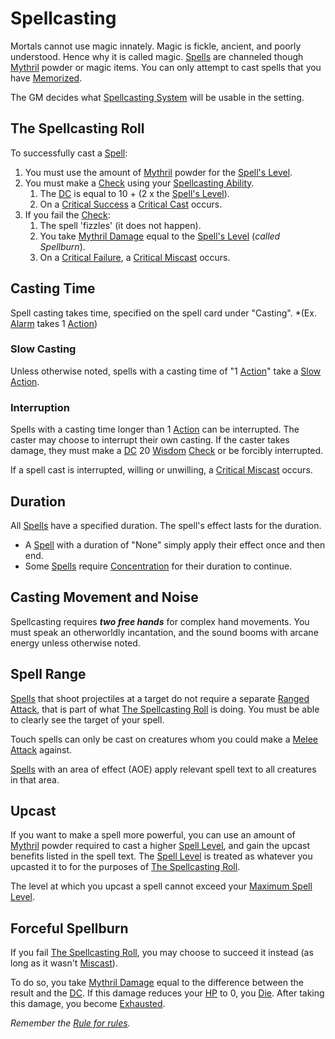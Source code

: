 # Spellcasting

Mortals cannot use magic innately. Magic is fickle, ancient, and poorly understood. Hence why it is called magic. [Spells](Spells.md) are channeled though [Mythril](../Mythril.md) powder or magic items. You can only attempt to cast spells that you have [Memorized](Spell%20Memorization.md).

The GM decides what [Spellcasting System](Spellcasting%20Systems/Spellcasting%20Systems.md) will be usable in the setting.

## The Spellcasting Roll

To successfully cast a [Spell](Spells.md):

1. You must use the amount of [Mythril](../Mythril.md) powder for the [Spell's Level](../Spells/Spell%20Level.md).
2. You must make a [Check](../../Game%20Procedures/Check.md) using your [Spellcasting Ability](../The%20Spellcasting%20Disciplines/Spellcasting%20Ability.md).
	1. The [DC](../../Game%20Procedures/DC.md) is equal to 10 + (2 x the [Spell's Level](../Spells/Spell%20Level.md)).
	2. On a [Critical Success](../../Game%20Procedures/Dice%20Rolls/Critical%20Success.md) a [Critical Cast](../../Game%20Procedures/Dice%20Rolls/Critical%20Cast.md) occurs.
3. If you fail the [Check](../../Game%20Procedures/Check.md):
	1. The spell 'fizzles' (it does not happen).
	2. You take [Mythril Damage](../../Damage%20Types/Mythril%20Damage.md) equal to the [Spell's Level](../Spells/Spell%20Level.md) (*called Spellburn*).
	3. On a [Critical Failure](../../Game%20Procedures/Dice%20Rolls/Critical%20Failure.md), a [Critical Miscast](../../Game%20Procedures/Dice%20Rolls/Critical%20Miscast.md) occurs.

## Casting Time

Spell casting takes time, specified on the spell card under "Casting".
*(Ex. [Alarm](../Spells/Spells%20by%20Level/Level%201/Alarm.md) takes 1 [Action](../../Game%20Procedures/Action.md))

### Slow Casting

Unless otherwise noted, spells with a casting time of "1 [Action](../../Game%20Procedures/Action.md)" take a [Slow Action](../../Game%20Procedures/Action.md#Slow%20Action).

### Interruption

Spells with a casting time longer than 1 [Action](../../Game%20Procedures/Action.md) can be interrupted. The caster may choose to interrupt their own casting. If the caster takes damage, they must make a [DC](../../Game%20Procedures/DC.md) 20 [Wisdom](../../Player%20Characters/Chosen%20Statistics/Wisdom.md) [Check](../../Game%20Procedures/Check.md) or be forcibly interrupted.

If a spell cast is interrupted, willing or unwilling, a [Critical Miscast](../../Game%20Procedures/Dice%20Rolls/Critical%20Miscast.md) occurs.

## Duration

All [Spells](Spells.md) have a specified duration. The spell's effect lasts for the duration.

- A [Spell](Spells.md) with a duration of "None" simply apply their effect once and then end.
- Some [Spells](Spells.md) require [Concentration](Concentration.md) for their duration to continue.

## Casting Movement and Noise

Spellcasting requires ***two free hands*** for complex hand movements. You must speak an otherworldly incantation, and the sound booms with arcane energy unless otherwise noted.

## Spell Range

[Spells](Spells.md) that shoot projectiles at a target do not require a separate [Ranged Attack](../../Game%20Procedures/Ranged%20Attack.md), that is part of what [The Spellcasting Roll](#The%20Spellcasting%20Roll) is doing. You must be able to clearly see the target of your spell.

Touch spells can only be cast on creatures whom you could make a [Melee Attack](../../Game%20Procedures/Melee%20Attack.md) against.

[Spells](Spells.md) with an area of effect (AOE) apply relevant spell text to all creatures in that area.

## Upcast

If you want to make a spell more powerful, you can use an amount of [Mythril](../Mythril.md) powder required to cast a higher [Spell Level](../Spells/Spell%20Level.md), and gain the upcast benefits listed in the spell text. The [Spell Level](../Spells/Spell%20Level.md) is treated as whatever you upcasted it to for the purposes of [The Spellcasting Roll](#The%20Spellcasting%20Roll).

The level at which you upcast a spell cannot exceed your [Maximum Spell Level](../Spells/Spell%20Level.md#Max%20Spell%20Level).

## Forceful Spellburn

If you fail [The Spellcasting Roll](#The%20Spellcasting%20Roll), you may choose to succeed it instead (as long as it wasn't [Miscast](../../Game%20Procedures/Dice%20Rolls/Critical%20Miscast.md)).

To do so, you take [Mythril Damage](../../Damage%20Types/Mythril%20Damage.md) equal to the difference between the result and the [DC](../../Game%20Procedures/DC.md). If this damage reduces your [HP](../../Player%20Characters/Derived%20Statistics/Health%20Points.md) to 0, you [Die](../../Conditions/Dying.md#Dead). After taking this damage, you become [Exhausted](../../Conditions/Exhausted.md).

*Remember the [Rule for rules](../../Foreword/Rule%20for%20rules.md).*
